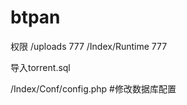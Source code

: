 # btpan

权限
/uploads             777
/Index/Runtime       777

导入torrent.sql

/Index/Conf/config.php #修改数据库配置

